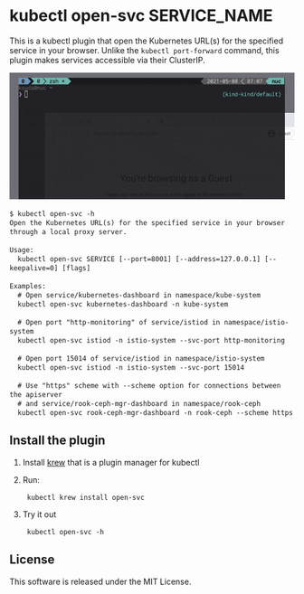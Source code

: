 # kubectl open-svc SERVICE_NAME

This is a kubectl plugin that open the Kubernetes URL(s) for the specified service in your browser. Unlike the `kubectl port-forward` command, this plugin makes services accessible via their ClusterIP.

![Screenshot](./screenshots/kubectl-open-svc-plugin.gif)

```
$ kubectl open-svc -h
Open the Kubernetes URL(s) for the specified service in your browser through a local proxy server.

Usage:
  kubectl open-svc SERVICE [--port=8001] [--address=127.0.0.1] [--keepalive=0] [flags]

Examples:
  # Open service/kubernetes-dashboard in namespace/kube-system
  kubectl open-svc kubernetes-dashboard -n kube-system

  # Open port "http-monitoring" of service/istiod in namespace/istio-system
  kubectl open-svc istiod -n istio-system --svc-port http-monitoring

  # Open port 15014 of service/istiod in namespace/istio-system
  kubectl open-svc istiod -n istio-system --svc-port 15014

  # Use "https" scheme with --scheme option for connections between the apiserver
  # and service/rook-ceph-mgr-dashboard in namespace/rook-ceph
  kubectl open-svc rook-ceph-mgr-dashboard -n rook-ceph --scheme https
```

## Install the plugin

1. Install [krew](https://github.com/GoogleContainerTools/krew) that is a plugin manager for kubectl
2. Run:

        kubectl krew install open-svc

3. Try it out

        kubectl open-svc -h

## License

This software is released under the MIT License.
